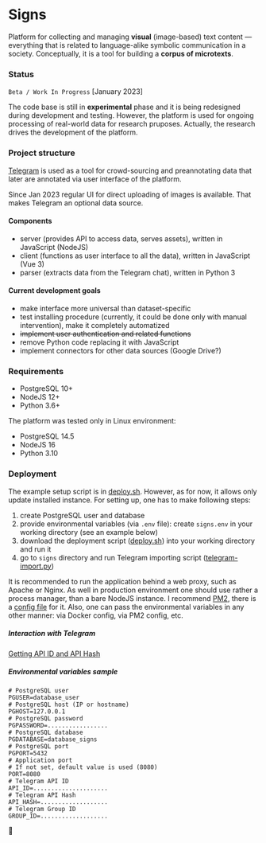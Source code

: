 # Signs
Platform for collecting and managing **visual** (image-based) text content &mdash; everything that is related to language-alike symbolic communication in a society. Conceptually, it is a tool for building a **corpus of microtexts**.
<!-- (protest/picket signs, billboards, signboards, graffiti etc.) -->
### Status 

`Beta / Work In Progress` [January 2023]

The code base is still in **experimental** phase and it is being redesigned during development and testing. However, the platform is used for ongoing processing of real-world data for research pruposes. Actually, the research drives the development of the platform.

### Project structure

[Telegram](https://telegram.org/) is used as a tool for crowd-sourcing and preannotating data that later are annotated via user interface of the platform.

Since Jan 2023 regular UI for direct uploading of images is available. That makes Telegram an optional data source.

#### Components

- server (provides API to access data, serves assets), written in JavaScript (NodeJS)
- client (functions as user interface to all the data), written in JavaScript (Vue 3)
- parser (extracts data from the Telegram chat), written in Python 3

#### Current development goals

- make interface more universal than dataset-specific
- test installing procedure (currently, it could be done only with manual intervention), make it completely automatized
- ~~implement user authentication and related functions~~
- remove Python code replacing it with JavaScript
- implement connectors for other data sources (Google Drive?)

### Requirements
- PostgreSQL 10+ 
- NodeJS 12+
- Python 3.6+

The platform was tested only in Linux environment:
- PostgreSQL 14.5
- NodeJS 16
- Python 3.10

### Deployment

The example setup script is in [deploy.sh](/deploy.sh). However, as for now, it allows only update installed instance. For setting up, one has to make following steps:

1. create PostgreSQL user and database
2. provide environmental variables (via `.env` file): create `signs.env` in your working directory (see an example below)
3. download the deployment script ([deploy.sh](/deploy.sh)) into your working directory and run it 
4. go to `signs` directory and run Telegram importing script ([telegram-import.py](/server/telegram-import.py))

It is recommended to run the application behind a web proxy, such as Apache or Nginx. As well in production environment one should use rather a process manager, than a bare NodeJS instance. I recommend [PM2](https://pm2.keymetrics.io), there is a [config file](/server/ecosystem.config.cjs) for it. Also, one can pass the environmental variables in any other manner: via Docker config, via PM2 config, etc.

##### Interaction with Telegram

[Getting API ID and API Hash](https://gram.js.org/getting-started/authorization)

##### Environmental variables sample

```Shell
# PostgreSQL user
PGUSER=database_user
# PostgreSQL host (IP or hostname)
PGHOST=127.0.0.1
# PostgreSQL password
PGPASSWORD=.................
# PostgreSQL database
PGDATABASE=database_signs
# PostgreSQL port
PGPORT=5432
# Application port
# If not set, default value is used (8080)
PORT=8080
# Telegram API ID 
API_ID=.....................
# Telegram API Hash
API_HASH=...................
# Telegram Group ID
GROUP_ID=...................
```





:space_invader:
